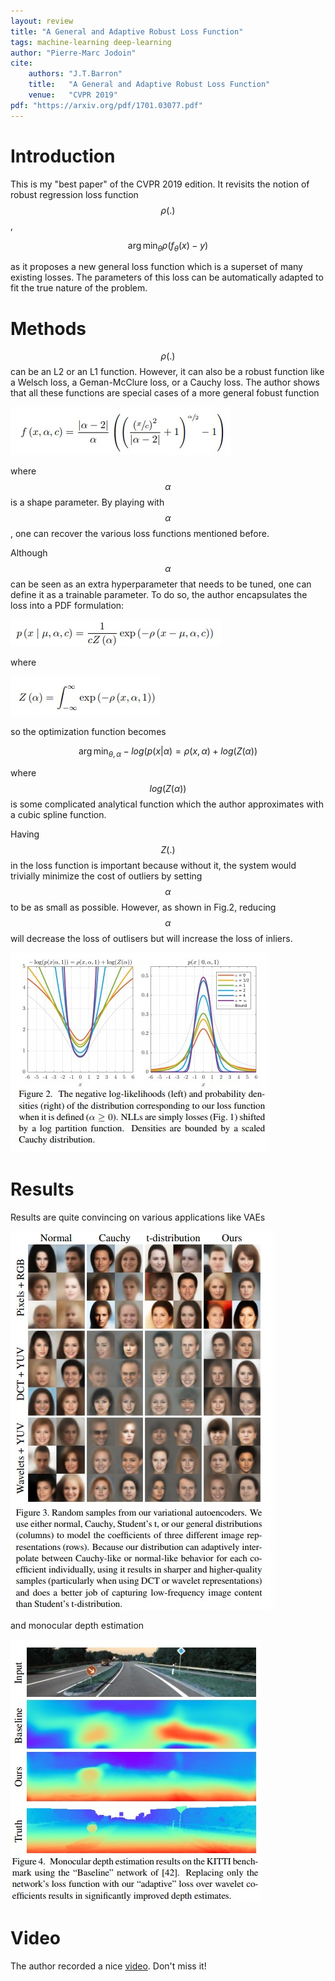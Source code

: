 ```yaml
---
layout: review
title: "A General and Adaptive Robust Loss Function"
tags: machine-learning deep-learning 
author: "Pierre-Marc Jodoin"
cite:
    authors: "J.T.Barron"
    title:   "A General and Adaptive Robust Loss Function"
    venue:   "CVPR 2019"
pdf: "https://arxiv.org/pdf/1701.03077.pdf"
---
```



# Introduction

This is my "best paper" of the CVPR 2019 edition.  It revisits the notion of robust regression loss function $$\rho(.)$$, 

$$
\arg \min_\theta \rho \left( f_\theta(x)-y \right )
$$

as it proposes a new general loss function which is a superset of many existing losses. The parameters of this loss can be automatically adapted to fit the true nature of the problem.

# Methods

$$\rho(.)$$ can be an L2 or an L1 function.  However, it can also be a robust function like a Welsch loss, a Geman-McClure loss, or a Cauchy loss.  The author shows that all these functions are special cases of a more general fobust function

![](/article/images/GALF/sc01.jpg)

where $$\alpha$$ is a shape parameter.  By playing with $$\alpha$$, one can recover the various loss functions mentioned before.  

Although $$\alpha$$ can be seen as an extra hyperparameter that needs to be tuned, one can define it as a trainable parameter.  To do so, the author encapsulates the loss into a PDF formulation:


![](/article/images/GALF/sc02.jpg)

where 

![](/article/images/GALF/sc03.jpg)

so the optimization function becomes

$$                                                                                                  \arg \min_{\theta,\alpha} -log(p(x|\alpha) = \rho \left( x,\alpha \right ) + log(Z(\alpha)) 
$$

where $$log(Z(\alpha))$$ is some complicated analytical function which the author approximates with a cubic spline function.  

Having $$Z(.)$$ in the loss function is important because without it, the system would
trivially minimize the cost of outliers by setting $$\alpha$$ to be as small as possible.  However, as shown in Fig.2, reducing $$\alpha$$ will decrease the loss of outlisers but will increase the loss of inliers.

![](/article/images/GALF/sc04.jpg)


# Results

Results are quite convincing on various applications like VAEs

![](/article/images/GALF/sc05.jpg)

and monocular depth estimation

![](/article/images/GALF/sc06.jpg)


# Video

The author recorded a nice [video](https://www.youtube.com/watch?v=BmNKbnF69eY).  Don't miss it!
